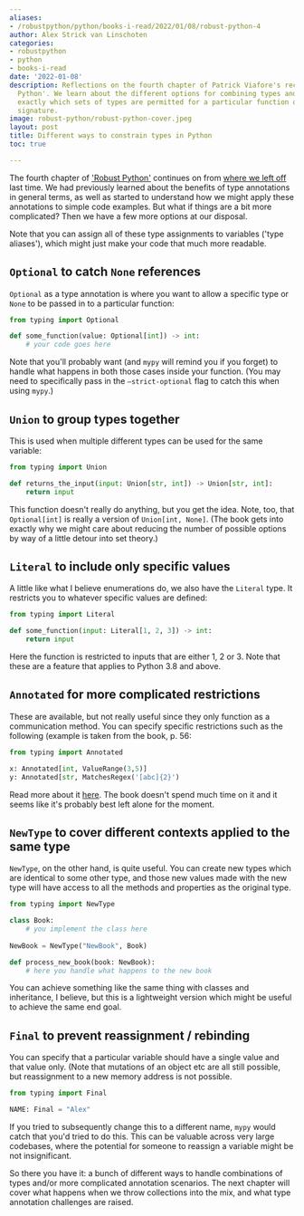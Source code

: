 ```yaml
---
aliases:
- /robustpython/python/books-i-read/2022/01/08/robust-python-4
author: Alex Strick van Linschoten
categories:
- robustpython
- python
- books-i-read
date: '2022-01-08'
description: Reflections on the fourth chapter of Patrick Viafore's recent book, 'Robust
  Python'. We learn about the different options for combining types and constraining
  exactly which sets of types are permitted for a particular function or variable
  signature.
image: robust-python/robust-python-cover.jpeg
layout: post
title: Different ways to constrain types in Python
toc: true

---
```


The fourth chapter of ['Robust Python'](https://www.amazon.com/Robust-Python-Patrick-Viafore-ebook-dp-B09982C9FX/dp/B09982C9FX/ref=mt_other?_encoding=UTF8&me=&tag=soumet-20&qid=) continues on from [where we left off](https://mlops.systems/robustpython/python/books-i-read/2022/01/03/robust-python-3.html) last time. We had previously learned about the benefits of type annotations in general terms, as well as started to understand how we might apply these annotations to simple code examples. But what if things are a bit more complicated? Then we have a few more options at our disposal.

Note that you can assign all of these type assignments to variables ('type aliases'), which might just make your code that much more readable.

## `Optional` to catch `None` references

`Optional` as a type annotation is where you want to allow a specific type or `None` to be passed in to a particular function:

```python
from typing import Optional

def some_function(value: Optional[int]) -> int:
	# your code goes here
```

Note that you'll probably want (and `mypy` will remind you if you forget) to handle what happens in both those cases inside your function. (You may need to specifically pass in the `—strict-optional` flag to catch this when using `mypy`.)

## `Union` to group types together

This is used when multiple different types can be used for the same variable:

```python
from typing import Union

def returns_the_input(input: Union[str, int]) -> Union[str, int]:
	return input
```

This function doesn't really do anything, but you get the idea. Note, too, that `Optional[int]` is really a version of `Union[int, None]`. (The book gets into exactly why we might care about reducing the number of possible options by way of a little detour into set theory.)

## `Literal` to include only specific values

A little like what I believe enumerations do, we also have the `Literal` type. It restricts you to whatever specific values are defined:

```python
from typing import Literal

def some_function(input: Literal[1, 2, 3]) -> int:
	return input
```

Here the function is restricted to inputs that are either 1, 2 or 3. Note that these are a feature that applies to Python 3.8 and above.

## `Annotated` for more complicated restrictions

These are available, but not really useful since they only function as a communication method. You can specify specific restrictions such as the following (example is taken from the book, p. 56:

```python
from typing import Annotated

x: Annotated[int, ValueRange(3,5)]
y: Annotated[str, MatchesRegex('[abc]{2}')
```

Read more about it [here](https://docs.python.org/3/library/typing.html?highlight=annotated#typing.Annotated). The book doesn't spend much time on it and it seems like it's probably best left alone for the moment.

## `NewType` to cover different contexts applied to the same type

`NewType`, on the other hand, is quite useful. You can create new types which are identical to some other type, and those new values made with the new type will have access to all the methods and properties as the original type.

```python
from typing import NewType

class Book:
	# you implement the class here
	
NewBook = NewType("NewBook", Book)

def process_new_book(book: NewBook):
	# here you handle what happens to the new book
```

You can achieve something like the same thing with classes and inheritance, I believe, but this is a lightweight version which might be useful to achieve the same end goal.

## `Final` to prevent reassignment / rebinding

You can specify that a particular variable should have a single value and that value only. (Note that mutations of an object etc are all still possible, but reassignment to a new memory address is not possible.

```python
from typing import Final

NAME: Final = "Alex"
```

If you tried to subsequently change this to a different name, `mypy` would catch that you'd tried to do this. This can be valuable across very large codebases, where the potential for someone to reassign a variable might be not insignificant.

So there you have it: a bunch of different ways to handle combinations of types and/or more complicated annotation scenarios. The next chapter will cover what happens when we throw collections into the mix, and what type annotation challenges are raised.
